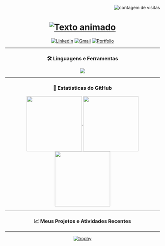 <p align="right">
  <img src="https://komarev.com/ghpvc/?username=Dev-Diogelucasc&style=flat-square&color=blueviolet" alt="contagem de visitas"/>
</p>

<h1 align="center">
  <a href="https://git.io/typing-svg">
    <img src="https://readme-typing-svg.demolab.com?font=Fira+Code&weight=700&size=40&pause=1000&color=8A2BE2&center=true&vCenter=true&width=500&lines=Oi!+Eu+sou+Diogenes Cassimiro;Sou+um estudante+;Sempre+aprendendo+e+evoluindo!" alt="Texto animado">
  </a>
</h1>

<p align="center">
  <a href="https://www.linkedin.com/in/dev-cassimiro/" target="_blank"><img src="https://img.shields.io/badge/LinkedIn-0077B5?style=for-the-badge&logo=linkedin&logoColor=white" alt="LinkedIn"></a>
  <a href="dev.diogelucas@gmail.com"><img src="https://img.shields.io/badge/Gmail-D14836?style=for-the-badge&logo=gmail&logoColor=white" alt="Gmail"></a>
  <a href="https://portflio-diogenes.vercel.app/" target="_blank"><img src="https://img.shields.io/badge/Portfólio-8A2BE2?style=for-the-badge&logo=react&logoColor=white" alt="Portfolio"></a>
</p>

<hr>

<h3 align="center">🛠️ Linguagens e Ferramentas</h3>
<p align="center">
  <a href="https://skillicons.dev">
    <img src="https://skillicons.dev/icons?i=html,css,js,ts,react,nextjs,nodejs,java,python,cs,docker,git,vscode,figma,mysql,postgres,mongodb&perline=8" />
  </a>
</p>

<hr>

<h3 align="center">🚀 Estatísticas do GitHub</h3>
<div align="center">
  <a href="https://github.com/anuraghazra/github-readme-stats">
    <img align="center" height="180em" src="https://github-readme-stats.vercel.app/api?username=[SEU_USUARIO_GITHUB]&show_icons=true&theme=tokyonight&include_all_commits=true&count_private=true"/>
  </a>
  <a href="https://github.com/anuraghazra/github-readme-stats">
    <img align="center" height="180em" src="https://github-readme-stats.vercel.app/api/top-langs/?username=[SEU_USUARIO_GITHUB]&layout=compact&langs_count=7&theme=tokyonight"/>
  </a>
  <a href="https://github.com/denvercoder1/github-readme-streak-stats">
    <img align="center" height="180em" src="https://github-readme-streak-stats.herokuapp.com/?user=[SEU_USUARIO_GITHUB]&theme=tokyonight" />
  </a>
</div>

<hr>

<h3 align="center">📈 Meus Projetos e Atividades Recentes</h3>

<hr>

<p align="center">
  <a href="https://github.com/ryo-ma/github-profile-trophy">
    <img src="https://github-profile-trophy.vercel.app/?username=Dev-DiogeLucasc&theme=tokyonight&row=1&column=7" alt="trophy" />
  </a>
</p>

